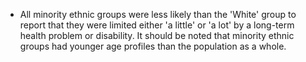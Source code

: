 * All minority ethnic groups were less likely than the 'White' group to report that they were limited either 'a little' or 'a lot' by a long-term health problem or disability. It should be noted that minority ethnic groups had younger age profiles than the population as a whole.
